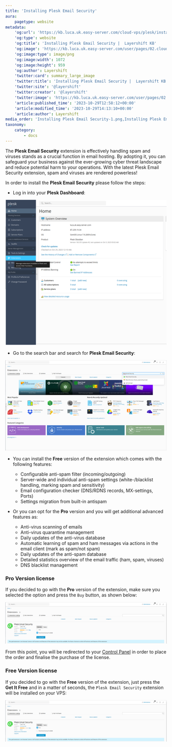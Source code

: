```yaml
---
title: 'Installing Plesk Email Security'
aura:
    pagetype: website
metadata:
    'og:url': 'https://kb.luca.uk.easy-server.com/cloud-vps/plesk/installing-plesk-email-security'
    'og:type': website
    'og:title': 'Installing Plesk Email Security |  Layershift KB'
    'og:image': 'https://kb.luca.uk.easy-server.com/user/pages/02.cloud-vps/04.plesk/07.installing-plesk-email-security/Installing Plesk Email Security-1.png'
    'og:image:type': image/png
    'og:image:width': 1072
    'og:image:height': 959
    'og:author': Layershift
    'twitter:card': summary_large_image
    'twitter:title': 'Installing Plesk Email Security |  Layershift KB'
    'twitter:site': '@layershift'
    'twitter:creator': '@layershift'
    'twitter:image': 'https://kb.luca.uk.easy-server.com/user/pages/02.cloud-vps/04.plesk/07.installing-plesk-email-security/Installing Plesk Email Security-1.png'
    'article:published_time': '2023-10-29T12:58:12+00:00'
    'article:modified_time': '2023-10-29T14:13:10+00:00'
    'article:author': Layershift
media_order: 'Installing Plesk Email Security-1.png,Installing Plesk Email Security-3.png,Installing Plesk Email Security-4.png,Installing Plesk Email Security-2.png'
taxonomy:
    category:
        - docs
---
```


The **Plesk Email Security** extension is effectively handling spam and viruses stands as a crucial function in email hosting. By adopting it, you can safeguard your business against the ever-growing cyber threat landscape and reduce potential harm to your operations. With the latest Plesk Email Security extension, spam and viruses are rendered powerless!

In order to install the  **Plesk Email Security** please follow the steps:

* Log in into your **Plesk Dashboard**:

![Installing%20Plesk%20Email%20Security-1](Installing%20Plesk%20Email%20Security-1.png "Installing%20Plesk%20Email%20Security-1")

* Go to the search bar and search for **Plesk Email Security**:

![Installing%20Plesk%20Email%20Security-2](Installing%20Plesk%20Email%20Security-2.png "Installing%20Plesk%20Email%20Security-2")

* You can install the **Free** version of the extension which comes with the following features:

    * Configurable anti-spam filter (incoming/outgoing)
    * Server-wide and individual anti-spam settings (white-/blacklist handling, marking spam and sensitivity)
    * Email configuration checker (DNS/RDNS records, MX-settings, Ports)
    * Settings migration from built-in antispam
   
* Or you can opt for the **Pro** version and you will get additional advanced features as:

    * Anti-virus scanning of emails
    * Anti-virus quarantine management
    * Daily updates of the anti-virus database
    * Automatic learning of spam and ham messages via actions in the email client (mark as spam/not spam)
    * Daily updates of the anti-spam database
    * Detailed statistics overview of the email traffic (ham, spam, viruses)
    * DNS blacklist management

### Pro Version license
    
If you decided to go with the **Pro** version of the extension, make sure you selected the option and press the `Buy` button, as shown below:

![Installing%20Plesk%20Email%20Security-3](Installing%20Plesk%20Email%20Security-3.png "Installing%20Plesk%20Email%20Security-3")

From this point, you will be redirected to your [Control Panel](https://control.layershift.com) in order to place the order and finalise the purchase of the license.

### Free Version license

If you decided to go with the **Free** version of the extension, just press the **Get It Free** and in a matter of seconds, the `Plesk Email Security` extension will be installed on your VPS:

![Installing%20Plesk%20Email%20Security-4](Installing%20Plesk%20Email%20Security-4.png "Installing%20Plesk%20Email%20Security-4")

    


